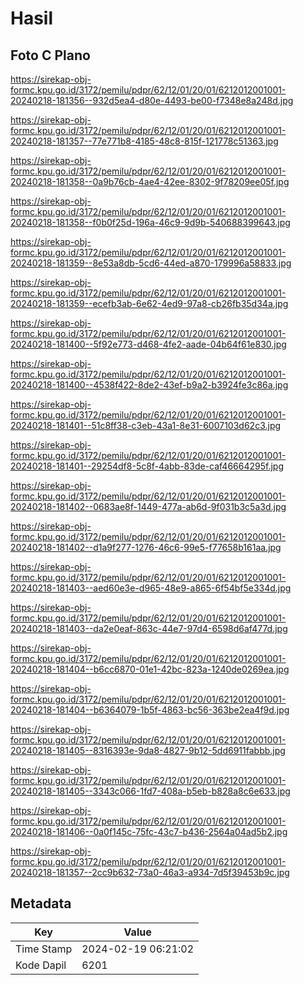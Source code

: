 # Hasil

## Foto C Plano

https://sirekap-obj-formc.kpu.go.id/3172/pemilu/pdpr/62/12/01/20/01/6212012001001-20240218-181356--932d5ea4-d80e-4493-be00-f7348e8a248d.jpg

https://sirekap-obj-formc.kpu.go.id/3172/pemilu/pdpr/62/12/01/20/01/6212012001001-20240218-181357--77e771b8-4185-48c8-815f-121778c51363.jpg

https://sirekap-obj-formc.kpu.go.id/3172/pemilu/pdpr/62/12/01/20/01/6212012001001-20240218-181358--0a9b76cb-4ae4-42ee-8302-9f78209ee05f.jpg

https://sirekap-obj-formc.kpu.go.id/3172/pemilu/pdpr/62/12/01/20/01/6212012001001-20240218-181358--f0b0f25d-196a-46c9-9d9b-540688399643.jpg

https://sirekap-obj-formc.kpu.go.id/3172/pemilu/pdpr/62/12/01/20/01/6212012001001-20240218-181359--8e53a8db-5cd6-44ed-a870-179996a58833.jpg

https://sirekap-obj-formc.kpu.go.id/3172/pemilu/pdpr/62/12/01/20/01/6212012001001-20240218-181359--ecefb3ab-6e62-4ed9-97a8-cb26fb35d34a.jpg

https://sirekap-obj-formc.kpu.go.id/3172/pemilu/pdpr/62/12/01/20/01/6212012001001-20240218-181400--5f92e773-d468-4fe2-aade-04b64f61e830.jpg

https://sirekap-obj-formc.kpu.go.id/3172/pemilu/pdpr/62/12/01/20/01/6212012001001-20240218-181400--4538f422-8de2-43ef-b9a2-b3924fe3c86a.jpg

https://sirekap-obj-formc.kpu.go.id/3172/pemilu/pdpr/62/12/01/20/01/6212012001001-20240218-181401--51c8ff38-c3eb-43a1-8e31-6007103d62c3.jpg

https://sirekap-obj-formc.kpu.go.id/3172/pemilu/pdpr/62/12/01/20/01/6212012001001-20240218-181401--29254df8-5c8f-4abb-83de-caf46664295f.jpg

https://sirekap-obj-formc.kpu.go.id/3172/pemilu/pdpr/62/12/01/20/01/6212012001001-20240218-181402--0683ae8f-1449-477a-ab6d-9f031b3c5a3d.jpg

https://sirekap-obj-formc.kpu.go.id/3172/pemilu/pdpr/62/12/01/20/01/6212012001001-20240218-181402--d1a9f277-1276-46c6-99e5-f77658b161aa.jpg

https://sirekap-obj-formc.kpu.go.id/3172/pemilu/pdpr/62/12/01/20/01/6212012001001-20240218-181403--aed60e3e-d965-48e9-a865-6f54bf5e334d.jpg

https://sirekap-obj-formc.kpu.go.id/3172/pemilu/pdpr/62/12/01/20/01/6212012001001-20240218-181403--da2e0eaf-863c-44e7-97d4-6598d6af477d.jpg

https://sirekap-obj-formc.kpu.go.id/3172/pemilu/pdpr/62/12/01/20/01/6212012001001-20240218-181404--b6cc6870-01e1-42bc-823a-1240de0269ea.jpg

https://sirekap-obj-formc.kpu.go.id/3172/pemilu/pdpr/62/12/01/20/01/6212012001001-20240218-181404--b6364079-1b5f-4863-bc56-363be2ea4f9d.jpg

https://sirekap-obj-formc.kpu.go.id/3172/pemilu/pdpr/62/12/01/20/01/6212012001001-20240218-181405--8316393e-9da8-4827-9b12-5dd6911fabbb.jpg

https://sirekap-obj-formc.kpu.go.id/3172/pemilu/pdpr/62/12/01/20/01/6212012001001-20240218-181405--3343c066-1fd7-408a-b5eb-b828a8c6e633.jpg

https://sirekap-obj-formc.kpu.go.id/3172/pemilu/pdpr/62/12/01/20/01/6212012001001-20240218-181406--0a0f145c-75fc-43c7-b436-2564a04ad5b2.jpg

https://sirekap-obj-formc.kpu.go.id/3172/pemilu/pdpr/62/12/01/20/01/6212012001001-20240218-181357--2cc9b632-73a0-46a3-a934-7d5f39453b9c.jpg


## Metadata

| Key        | Value               |
| ---------- | ------------------- |
| Time Stamp | 2024-02-19 06:21:02 |
| Kode Dapil | 6201                |



